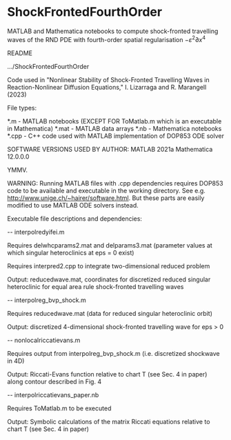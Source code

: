 # ShockFrontedFourthOrder
MATLAB and Mathematica notebooks to compute shock-fronted travelling waves of the RND PDE with fourth-order spatial regularisation $-\varepsilon^2 \partial x^4$



README

…/ShockFrontedFourthOrder

Code used in "Nonlinear Stability of Shock-Fronted Travelling Waves in Reaction-Nonlinear Diffusion Equations," I. Lizarraga and R. Marangell (2023)



File types:

*.m  -  MATLAB notebooks (EXCEPT FOR ToMatlab.m which is an executable in Mathematica)
*.mat - MATLAB data arrays
*.nb - Mathematica notebooks
*.cpp - C++ code used with MATLAB implementation of DOP853 ODE solver


SOFTWARE VERSIONS USED BY AUTHOR:
MATLAB 2021a 
Mathematica 12.0.0.0

YMMV.



WARNING: Running MATLAB files with .cpp dependencies requires DOP853 code to be available and executable in the working directory.
See e.g. http://www.unige.ch/~hairer/software.html. But these parts are easily modified to use MATLAB ODE solvers instead.



  
Executable file descriptions and dependencies:

-- interpolredyifei.m 

Requires delwhcparams2.mat and delparams3.mat (parameter values at which singular heteroclinics at eps = 0 exist)

Requires interpred2.cpp to integrate two-dimensional reduced problem

Output: reducedwave.mat, coordinates for discretized  reduced singular heteroclinic for equal area rule shock-fronted travelling waves


-- interpolreg_bvp_shock.m

Requires reducedwave.mat (data for reduced singular heteroclinic orbit)

Output: discretized 4-dimensional shock-fronted travelling wave for eps > 0




-- nonlocalriccatievans.m

Requires output from interpolreg_bvp_shock.m (i.e. discretized shockwave in 4D)

Output: Riccati-Evans function relative to chart T (see Sec. 4 in paper) along contour described in Fig. 4


-- interpolriccatievans_paper.nb

Requires ToMatlab.m to be executed

Output: Symbolic calculations of the matrix Riccati equations relative to chart T (see Sec. 4 in paper)


